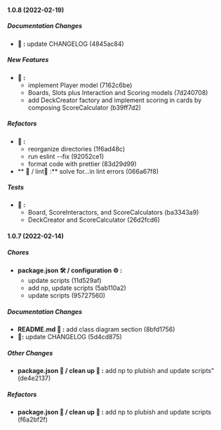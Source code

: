 #### 1.0.8 (2022-02-19)

##### Documentation Changes

* **📓 :**  update CHANGELOG (4845ac84)

##### New Features

* **🎉 :**
  *  implement Player model (7162c6be)
  *  Boards, Slots plus Interaction and  Scoring models (7d240708)
  *  add DeckCreator factory and implement scoring in cards by composing ScoreCalculator (b39ff7d2)

##### Refactors

* **🔧 :**
  *  reorganize directories (1f6ad48c)
  *  run eslint --fix (92052ce1)
  *  format code with prettier (83d29d99)
* ** 🔧 / lint🧹 :**  solve for...in lint errors (066a67f8)

##### Tests

* **🤖 :**
  *  Board, ScoreInteractors, and ScoreCalculators (ba3343a9)
  *  DeckCreator and ScoreCalculator (26d2fcd6)

#### 1.0.7 (2022-02-14)

##### Chores

- **package.json 🛠 / configuration ⚙️ :**
  - update scripts (11d529af)
  - add np, update scripts (5ab110a2)
  - update scripts (95727560)

##### Documentation Changes

- **README.md 📓 :** add class diagram section (8bfd1756)
- **📓:** update CHANGELOG (5d4cd875)

##### Other Changes

- **package.json 🔧 / clean up 🧹 :** add np to plubish and update scripts" (de4e2137)

##### Refactors

- **package.json 🔧 / clean up 🧹 :** add np to plubish and update scripts (f6a2bf2f)
